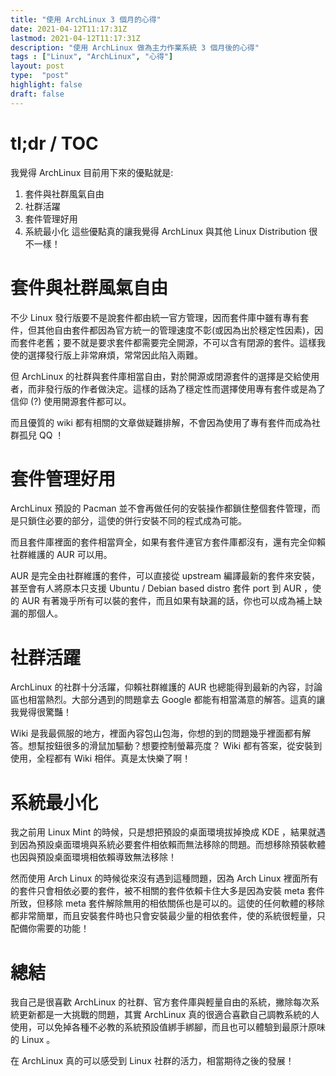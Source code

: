 ```yaml
---
title: "使用 ArchLinux 3 個月的心得"
date: 2021-04-12T11:17:31Z
lastmod: 2021-04-12T11:17:31Z
description: "使用 ArchLinux 做為主力作業系統 3 個月後的心得"
tags : ["Linux", "ArchLinux", "心得"]
layout: post
type:  "post"
highlight: false
draft: false
---
```

# tl;dr / TOC
我覺得 ArchLinux 目前用下來的優點就是:
1. 套件與社群風氣自由
2. 社群活躍
3. 套件管理好用
4. 系統最小化
這些優點真的讓我覺得 ArchLinux 與其他 Linux Distribution 很不一樣！

# 套件與社群風氣自由
不少 Linux 發行版要不是說套件都由統一官方管理，因而套件庫中雖有專有套件，但其他自由套件都因為官方統一的管理速度不彰(或因為出於穩定性因素)，因而套件老舊；要不就是要求套件都需要完全開源，不可以含有閉源的套件。這樣我使的選擇發行版上非常麻煩，常常因此陷入兩難。

但 ArchLinux 的社群與套件庫相當自由，對於開源或閉源套件的選擇是交給使用者，而非發行版的作者做決定。這樣的話為了穩定性而選擇使用專有套件或是為了信仰 (?) 使用開源套件都可以。

而且優質的 wiki 都有相關的文章做疑難排解，不會因為使用了專有套件而成為社群孤兒 QQ ！

# 套件管理好用
ArchLinux 預設的 Pacman 並不會再做任何的安裝操作都鎖住整個套件管理，而是只鎖住必要的部分，這使的併行安裝不同的程式成為可能。

而且套件庫裡面的套件相當齊全，如果有套件連官方套件庫都沒有，還有完全仰賴社群維護的 AUR 可以用。

AUR 是完全由社群維護的套件，可以直接從 upstream 編譯最新的套件來安裝，甚至會有人將原本只支援 Ubuntu / Debian based distro 套件 port 到 AUR ，使的 AUR 有著幾乎所有可以裝的套件，而且如果有缺漏的話，你也可以成為補上缺漏的那個人。

# 社群活躍
ArchLinux 的社群十分活躍，仰賴社群維護的 AUR 也總能得到最新的內容，討論區也相當熱烈。大部分遇到的問題拿去 Google 都能有相當滿意的解答。這真的讓我覺得很驚豔！

Wiki 是我最佩服的地方，裡面內容包山包海，你想的到的問題幾乎裡面都有解答。想幫按鈕很多的滑鼠加驅動？想要控制螢幕亮度？ Wiki 都有答案，從安裝到使用，全程都有 Wiki 相伴。真是太快樂了啊！

# 系統最小化
我之前用 Linux Mint 的時候，只是想把預設的桌面環境拔掉換成 KDE ，結果就遇到因為預設桌面環境與系統必要套件相依賴而無法移除的問題。而想移除預裝軟體也因與預設桌面環境相依賴導致無法移除！

然而使用 Arch Linux 的時候從來沒有遇到這種問題，因為 Arch Linux 裡面所有的套件只會相依必要的套件，被不相關的套件依賴卡住大多是因為安裝 meta 套件所致，但移除 meta 套件解除無用的相依關係也是可以的。這使的任何軟體的移除都非常簡單，而且安裝套件時也只會安裝最少量的相依套件，使的系統很輕量，只配備你需要的功能！

# 總結
我自己是很喜歡 ArchLinux 的社群、官方套件庫與輕量自由的系統，撇除每次系統更新都是一大挑戰的問題，其實 ArchLinux 真的很適合喜歡自己調教系統的人使用，可以免掉各種不必教的系統預設值綁手綁腳，而且也可以體驗到最原汁原味的 Linux 。

在 ArchLinux 真的可以感受到 Linux 社群的活力，相當期待之後的發展！
